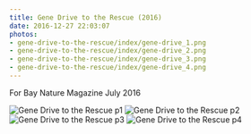 ```yaml
---
title: Gene Drive to the Rescue (2016)
date: 2016-12-27 22:03:07
photos:
- gene-drive-to-the-rescue/index/gene-drive_1.png
- gene-drive-to-the-rescue/index/gene-drive_2.png
- gene-drive-to-the-rescue/index/gene-drive_3.png
- gene-drive-to-the-rescue/index/gene-drive_4.png
---
```

For Bay Nature Magazine July 2016

![Gene Drive to the Rescue p1](/gene-drive-to-the-rescue/index/gene-drive_1.png)
![Gene Drive to the Rescue p2](/gene-drive-to-the-rescue/index/gene-drive_2.png)
![Gene Drive to the Rescue p3](/gene-drive-to-the-rescue/index/gene-drive_3.png)
![Gene Drive to the Rescue p4](/gene-drive-to-the-rescue/index/gene-drive_4.png)
